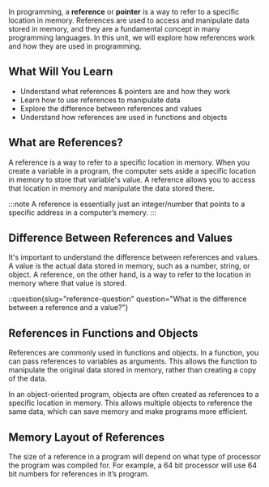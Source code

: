 In programming, a **reference** or **pointer** is a way to refer to a specific location in memory. References are used to access and manipulate data stored in memory, and they are a fundamental concept in many programming languages. In this unit, we will explore how references work and how they are used in programming.

## What Will You Learn

- Understand what references & pointers are and how they work
- Learn how to use references to manipulate data
- Explore the difference between references and values
- Understand how references are used in functions and objects

## What are References?

A reference is a way to refer to a specific location in memory. When you create a variable in a program, the computer sets aside a specific location in memory to store that variable's value. A reference allows you to access that location in memory and manipulate the data stored there.

:::note
A reference is essentially just an integer/number that points to a specific address in a computer’s memory.
:::

## Difference Between References and Values

It's important to understand the difference between references and values. A value is the actual data stored in memory, such as a number, string, or object. A reference, on the other hand, is a way to refer to the location in memory where that value is stored.

::question{slug="reference-question" question="What is the difference between a reference and a value?"}
## References in Functions and Objects

References are commonly used in functions and objects. In a function, you can pass references to variables as arguments. This allows the function to manipulate the original data stored in memory, rather than creating a copy of the data.

In an object-oriented program, objects are often created as references to a specific location in memory. This allows multiple objects to reference the same data, which can save memory and make programs more efficient.

## Memory Layout of References

The size of a reference in a program will depend on what type of processor the program was compiled for. For example, a 64 bit processor will use 64 bit numbers for references in it’s program.
